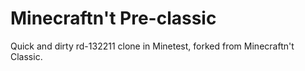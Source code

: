 # Minecraftn't Pre-classic
Quick and dirty rd-132211 clone in Minetest, forked from Minecraftn't Classic.
